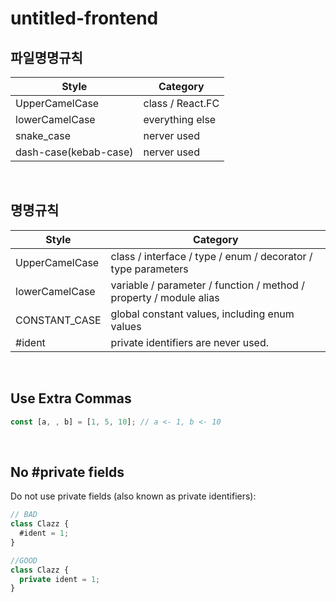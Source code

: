 # untitled-frontend

## 파일명명규칙

| Style                 | Category         |
| --------------------- | ---------------- |
| UpperCamelCase        | class / React.FC |
| lowerCamelCase        | everything else  |
| snake_case            | nerver used      |
| dash-case(kebab-case) | nerver used      |

<br />

## 명명규칙

| Style          | Category                                                           |
| -------------- | ------------------------------------------------------------------ |
| UpperCamelCase | class / interface / type / enum / decorator / type parameters      |
| lowerCamelCase | variable / parameter / function / method / property / module alias |
| CONSTANT_CASE  | global constant values, including enum values                      |
| #ident         | private identifiers are never used.                                |

<br />

## Use Extra Commas

```ts
const [a, , b] = [1, 5, 10]; // a <- 1, b <- 10
```

<br />

## No #private fields

Do not use private fields (also known as private identifiers):

```ts
// BAD
class Clazz {
  #ident = 1;
}

//GOOD
class Clazz {
  private ident = 1;
}
```
